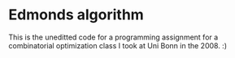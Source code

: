 # Edmonds algorithm

This is the uneditted code for a programming assignment for a combinatorial optimization class I took at Uni Bonn in the 2008. :)